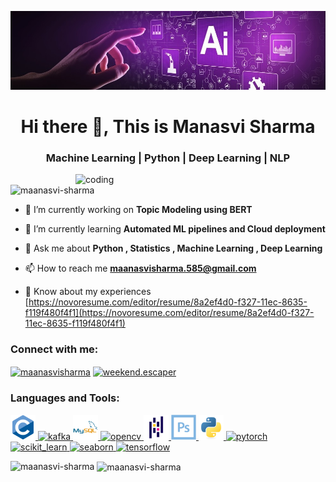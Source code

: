 ![logo](https://github.com/Maanasvi-Sharma/Maanasvi-Sharma/blob/main/1657169750228.jpeg)
<h1 align="center">Hi there 👋, This is Manasvi Sharma</h1>
<h3 align="center">Machine Learning | Python | Deep Learning | NLP</h3>

<img align="right" alt="coding" width="400" src="https://media.tenor.com/CigpzapemsoAAAAi/hi-robot.gif">

<p align="left"> <img src="https://komarev.com/ghpvc/?username=maanasvi-sharma&label=Profile%20views&color=0e75b6&style=flat" alt="maanasvi-sharma" /> </p>

- 🔭 I’m currently working on **Topic Modeling using BERT**

- 🌱 I’m currently learning **Automated ML pipelines and Cloud deployment**

- 💬 Ask me about **Python , Statistics , Machine Learning , Deep Learning**

- 📫 How to reach me **maanasvisharma.585@gmail.com**

- 📄 Know about my experiences [https://novoresume.com/editor/resume/8a2ef4d0-f327-11ec-8635-f119f480f4f1](https://novoresume.com/editor/resume/8a2ef4d0-f327-11ec-8635-f119f480f4f1)

<h3 align="left">Connect with me:</h3>
<p align="left">
<a href="https://linkedin.com/in/maanasvisharma" target="blank"><img align="center" src="https://raw.githubusercontent.com/rahuldkjain/github-profile-readme-generator/master/src/images/icons/Social/linked-in-alt.svg" alt="maanasvisharma" height="30" width="40" /></a>
<a href="https://instagram.com/weekend.escaper" target="blank"><img align="center" src="https://raw.githubusercontent.com/rahuldkjain/github-profile-readme-generator/master/src/images/icons/Social/instagram.svg" alt="weekend.escaper" height="30" width="40" /></a>
</p>

<h3 align="left">Languages and Tools:</h3>
<p align="left"> <a href="https://www.cprogramming.com/" target="_blank" rel="noreferrer"> <img src="https://raw.githubusercontent.com/devicons/devicon/master/icons/c/c-original.svg" alt="c" width="40" height="40"/> </a> <a href="https://kafka.apache.org/" target="_blank" rel="noreferrer"> <img src="https://www.vectorlogo.zone/logos/apache_kafka/apache_kafka-icon.svg" alt="kafka" width="40" height="40"/> </a> <a href="https://www.mysql.com/" target="_blank" rel="noreferrer"> <img src="https://raw.githubusercontent.com/devicons/devicon/master/icons/mysql/mysql-original-wordmark.svg" alt="mysql" width="40" height="40"/> </a> <a href="https://opencv.org/" target="_blank" rel="noreferrer"> <img src="https://www.vectorlogo.zone/logos/opencv/opencv-icon.svg" alt="opencv" width="40" height="40"/> </a> <a href="https://pandas.pydata.org/" target="_blank" rel="noreferrer"> <img src="https://raw.githubusercontent.com/devicons/devicon/2ae2a900d2f041da66e950e4d48052658d850630/icons/pandas/pandas-original.svg" alt="pandas" width="40" height="40"/> </a> <a href="https://www.photoshop.com/en" target="_blank" rel="noreferrer"> <img src="https://raw.githubusercontent.com/devicons/devicon/master/icons/photoshop/photoshop-line.svg" alt="photoshop" width="40" height="40"/> </a> <a href="https://www.python.org" target="_blank" rel="noreferrer"> <img src="https://raw.githubusercontent.com/devicons/devicon/master/icons/python/python-original.svg" alt="python" width="40" height="40"/> </a> <a href="https://pytorch.org/" target="_blank" rel="noreferrer"> <img src="https://www.vectorlogo.zone/logos/pytorch/pytorch-icon.svg" alt="pytorch" width="40" height="40"/> </a> <a href="https://scikit-learn.org/" target="_blank" rel="noreferrer"> <img src="https://upload.wikimedia.org/wikipedia/commons/0/05/Scikit_learn_logo_small.svg" alt="scikit_learn" width="40" height="40"/> </a> <a href="https://seaborn.pydata.org/" target="_blank" rel="noreferrer"> <img src="https://seaborn.pydata.org/_images/logo-mark-lightbg.svg" alt="seaborn" width="40" height="40"/> </a> <a href="https://www.tensorflow.org" target="_blank" rel="noreferrer"> <img src="https://www.vectorlogo.zone/logos/tensorflow/tensorflow-icon.svg" alt="tensorflow" width="40" height="40"/> </a> </p>

<p><img align="left" src="https://github-readme-stats.vercel.app/api/top-langs?username=maanasvi-sharma&show_icons=true&locale=en&layout=compact" alt="maanasvi-sharma" /></p>

<p>&nbsp;<img align="center" src="https://github-readme-stats.vercel.app/api?username=maanasvi-sharma&show_icons=true&locale=en" alt="maanasvi-sharma" /></p>
